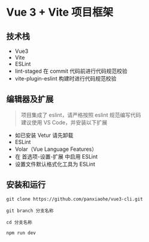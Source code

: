 # Vue 3 + Vite 项目框架

## 技术栈
- Vue3
- Vite
- ESLint 
- lint-staged  在 commit 代码前进行代码规范校验
- vite-plugin-eslint  构建时进行代码规范校验


## 编辑器及扩展

> 项目集成了 eslint，请严格按照 eslint 规范编写代码  
> 建议使用 VS Code，并安装以下扩展

- 如已安装 Vetur 请先卸载
- ESLint
- Volar（Vue Language Features）
- 在 首选项-设置-扩展 中启用 ESLint
- 设置文件默认格式化工具为 ESLint


## 安装和运行

```
git clone https://github.com/panxiaohe/vue3-cli.git

git branch 分支名称

cd 分支名称

npm run dev
```
